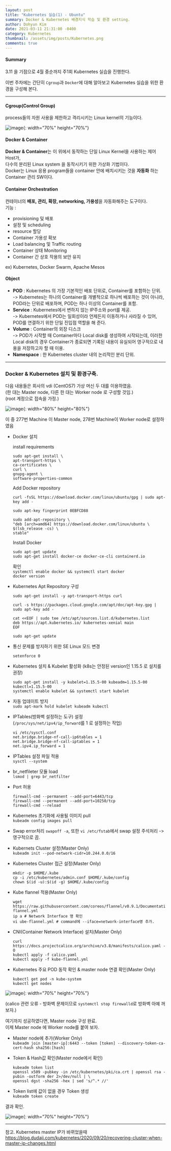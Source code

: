 ```yaml
---
layout: post
title: "Kubernetes 실습(1) - Ubuntu"
summary: Docker & Kubernetes 배경지식 학습 및 환경 setting.
author: Dohyun Kim
date: 2021-03-11 21:31:00 -0400
category: Kubernetes
thumbnail: /assets/img/posts/Kubernetes.png
comments: true
---
```


#### Summary
3.11 을 기점으로 4월 중순까지 주1회 Kubernetes 실습을 진행한다.

이번 주차에는 간단히 ```Cgroup```과 ```Docker```에 대해 알아보고 Kubernetes 실습을 위한 환경을 구성해 본다.

---

#### Cgroup(Control Group)
process들의 자원 사용을 제한하고 격리시키는 Linux kernel의 기능이다.

![image](https://user-images.githubusercontent.com/72643027/111981874-9e534f00-8b4b-11eb-841b-8bf14840b63c.png){: width="70%" height="70%"}

#### Docker & Container
**Docker & Container**는 이 위에서 동작하는 단일 Linux Kernel을 사용하는 제어 Host가,  
다수의 분리된 Linux system 을 동작시키기 위한 가상화 기법이다.  
Docker는 Linux 응용 program들을 container 안에 배치시키는 것을 **자동화** 하는 Container 관리 SW이다.

#### Container Orchestration
컨테이너의 **배포, 관리, 확장, networking, 가용성**을 자동화해주는 도구이다.  
기능 : 
- provisioning 및 배포
- 설정 및 scheduling
- resource 할당
- Container 가용성 확보
- Load balancing 및 Traffic routing
- Container 상태 Monitoring
- Container 간 상호 작용의 보안 유지   

ex) Kubernetes, Docker Swarm, Apache Mesos

#### Object
- **POD** : Kubernetes 의 가장 기본적인 배포 단위로, Container를 포함하는 단위.  
-> Kubernetes는 하나의 Container를 개별적으로 하나씩 배포하는 것이 아니라, POD라는 단위로 배포하며, POD는 하나 이상의 Container를 포함.
- **Service** : Kubernetes에서 변하지 않는 IP주소와 port를 제공.  
-> Kubernetes에서 POD는 일회성이라 언제든지 이동하거나 사라질 수 있어, POD를 연결하기 위한 단일 진입점 역할을 해 준다.
- **Volume** : Container의 외장 디스크  
-> POD가 시작할 때 Container마다 Local disk를 생성하여 시작되는데, 이러한 Local disk의 경우 Container가 종료되면 기록된 내용이 유실되어 영구적으로 내용을 저장하고자 할 때 이용.
- **Namespace** : 한 Kubernetes cluster 내의 논리적인 분리 단위.

--- 

### Docker & Kubernetes 설치 및 환경구축.
다음 내용들은 회사의 vdi (CentOS7) 가상 머신 두 대를 이용하였음.  
(한 대는 Master node, 다른 한 대는 Worker node 로 구성할 것임.)  
(root 계정으로 접속을 가정.)

![image](https://user-images.githubusercontent.com/72643027/111987211-41a76280-8b52-11eb-9e62-5fcfe98e77ff.png){: width="80%" height="80%"}

이 중 277번 Machine 이 Master node, 278번 Machine이 Worker node로 설정하였음

- Docker 설치  

    install requirements  
    ```
    sudo apt-get install \
    apt-transport-https \
    ca-certificates \
    curl \
    gnupg-agent \
    software-properties-common
    ```

    Add Docker repository  
    ```
    curl -fsSL https://download.docker.com/linux/ubuntu/gpg | sudo apt-key add -

    sudo apt-key fingerprint 0EBFCD88

    sudo add-apt-repository \
    "deb [arch=amd64] https://download.docker.com/linux/ubuntu \
    $(lsb_release -cs) \
    stable"
    ```

    Install Docker  
    ```
    sudo apt-get update
    sudo apt-get install docker-ce docker-ce-cli containerd.io
    ```

    확인  
    ```systemctl enable docker && systemctl start docker```  
    ```docker version```
- Kubernetes Apt Repository 구성  
    ```
    sudo apt-get install -y apt-transport-https curl

    curl -s https://packages.cloud.google.com/apt/doc/apt-key.gpg | sudo apt-key add -

    cat <<EOF | sudo tee /etc/apt/sources.list.d/kubernetes.list
    deb https://apt.kubernetes.io/ kubernetes-xenial main
    EOF

    sudo apt-get update
    ```

- 통신 문제를 방지하기 위한 SE Linux 모드 변경  
    ```
    setenforce 0
    ```
- Kubernetes 설치 & Kubelet 활성화 (k8s는 안정된 version인 1.15.5 로 설치를 권장)
    ```
    sudo apt-get install -y kubelet=1.15.5-00 kubeadm=1.15.5-00 kubectl=1.15.5-00
    systemctl enable kubelet && systemctl start kubelet
    ```

- 자동 업데이트 방지  
    ```sudo apt-mark hold kubelet kubeadm kubectl```

- IPTables(방화벽 설정하는 도구) 설정  
    (```/proc/sys/net/ipv4/ip_forward```를 1 로 설정하는 작업)
    ```
    vi /etc/sysctl.conf
    net.bridge.bridge-nf-call-ip6tables = 1
    net.bridge.bridge-nf-call-iptables = 1
    net.ipv4.ip_forward = 1
    ```

- IPTables 설정 파일 적용  
    ```sysctl --system```

- br_netfileter 모듈 load  
    ```lsmod | grep br_netfilter```

- Port 허용
    ```
    firewall-cmd --permanent --add-port=6443/tcp
    firewall-cmd --permanent --add-port=10250/tcp
    firewall-cmd --reload
    ```
- Kubernetes 초기화에 사용될 이미지 pull  
    ```kubeadm config images pull```

- Swap error처리
    ```swapoff -a```, 또한  ```vi /etc/fstab```에서 swap 설정 주석처리 -> 영구적으로 끔.

- Kubernets Cluster 설정(Master Only)  
    ```kubeadm init --pod-network-cidr=10.244.0.0/16```

- Kubernetes Cluster 접근 설정(Master Only)
    ```
    mkdir -p $HOME/.kube
    cp -i /etc/kubernetes/admin.conf $HOME/.kube/config
    chown $(id -u):$(id -g) $HOME/.kube/config
    ```
- Kube flannel 적용(Master Only)
    ```
    wget https://raw.githubusercontent.com/coreos/flannel/v0.9.1/Documentation/kube-flannel.yml
    ip a # Network Interface 명 확인
    vi ube-flannel.yml # command에 --iface=network-interface명 추가.
    ```
- CNI(Container Network Interface) 설치(Master Only)
    ```
    curl https://docs.projectcalico.org/archive/v3.8/manifests/calico.yaml -O
    kubectl apply -f calico.yaml
    kubectl apply -f kube-flannel.yml
    ```
- Kubernetes 주요 POD 동작 확인 & master node 연결 확인(Master Only)
    ```
    kubectl get pod -n kube-system
    kubectl get nodes
    ```

![image](https://user-images.githubusercontent.com/72643027/111987508-a5319000-8b52-11eb-96f7-36c1b25da02d.png){: width="70%" height="70%"}

(calico 관련 오류 - 방화벽 문제이므로 ```systemctl stop firewalld```로 방화벽 아예 꺼보자.)

여기까지 성공하였다면, Master node 구성 완료.  
이제 Master node 에 Worker node를 붙여 보자.

- Master node에 추가(Worker Only)  
    ```kubeadm join [master-ip]:6443 --token [token] --discovery-token-ca-cert-hash sha256:[hash]```

- Token & Hash값 확인(Master node에서 확인)
    ```
    kubeadm token list
    openssl x509 -pubkey -in /etc/kubernetes/pki/ca.crt | openssl rsa -pubin -outform der 2>/dev/null | \
    openssl dgst -sha256 -hex | sed 's/^.* //'
    ```
- Token list에 값이 없을 경우 Token 생성  
    ```kubeadm token create```

결과 확인.

![image](https://user-images.githubusercontent.com/72643027/111988091-5f28fc00-8b53-11eb-9110-d0a7ab69684f.png){: width="70%" height="70%"}


---

참고. Kubernetes master IP가 바뀌었을때  
https://blog.dudaji.com/kubernetes/2020/09/20/recovering-cluster-when-master-ip-changes.html






